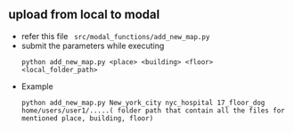 ## upload from local to modal 
- refer this file ``` src/modal_functions/add_new_map.py```
- submit the parameters while executing 
    ```
    python add_new_map.py <place> <building> <floor> <local_folder_path>
    ```
- Example
  ```
  python add_new_map.py New_york_city nyc_hospital 17_floor_dog home/users/user1/.....( folder path that contain all the files for mentioned place, building, floor)
   ```

